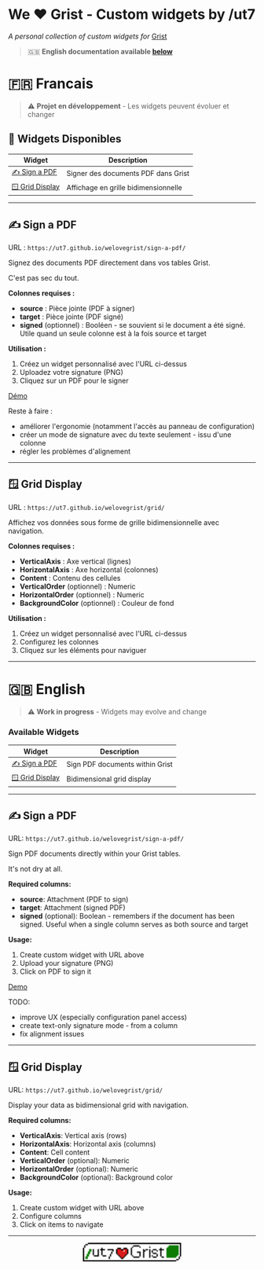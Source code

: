 # We ❤️ Grist - Custom widgets by /ut7
*A personal collection of custom widgets for* [Grist](https://www.getgrist.com/)

> 🇬🇧 **English documentation available [below](#-english)**  

# 🇫🇷 Francais

>⚠️ **Projet en développement** - Les widgets peuvent évoluer et changer  

## 🧩 Widgets Disponibles

| Widget | Description |
|--------|-------------|
| [✍️ Sign a PDF](#sign-a-pdf) | Signer des documents PDF dans Grist |
| [🪟 Grid Display](#grid-display) | Affichage en grille bidimensionnelle |

---

## ✍️ Sign a PDF

URL : `https://ut7.github.io/welovegrist/sign-a-pdf/`

Signez des documents PDF directement dans vos tables Grist.

C'est pas sec du tout.

**Colonnes requises :**
- **source** : Pièce jointe (PDF à signer)
- **target** : Pièce jointe (PDF signé)
- **signed** (optionnel) : Booléen - se souvient si le document a été signé. Utile quand un seule colonne est à la fois source et target

**Utilisation :**
1. Créez un widget personnalisé avec l'URL ci-dessus
2. Uploadez votre signature (PNG)
3. Cliquez sur un PDF pour le signer

[Démo](https://ut7.getgrist.com/2g8wDt9wsPHA/exemple-de-signature-dun-document-SHARED/)

Reste à faire :
- améliorer l'ergonomie (notamment l'accès au panneau de configuration)
- créer un mode de signature avec du texte seulement - issu d'une colonne
- régler les problèmes d'alignement

---

## 🪟 Grid Display

URL : `https://ut7.github.io/welovegrist/grid/`

Affichez vos données sous forme de grille bidimensionnelle avec navigation.

**Colonnes requises :**
- **VerticalAxis** : Axe vertical (lignes)
- **HorizontalAxis** : Axe horizontal (colonnes)
- **Content** : Contenu des cellules
- **VerticalOrder** (optionnel) : Numeric
- **HorizontalOrder** (optionnel) : Numeric
- **BackgroundColor** (optionnel) : Couleur de fond

**Utilisation :**
1. Créez un widget personnalisé avec l'URL ci-dessus
2. Configurez les colonnes
3. Cliquez sur les éléments pour naviguer

---

# 🇬🇧 English

> ⚠️ **Work in progress** - Widgets may evolve and change

### Available Widgets

| Widget | Description |
|--------|-------------|
| [✍️ Sign a PDF](#sign-a-pdf-1) | Sign PDF documents within Grist |
| [🪟 Grid Display](#grid-display-1) | Bidimensional grid display |

---

## ✍️ Sign a PDF

URL: `https://ut7.github.io/welovegrist/sign-a-pdf/`

Sign PDF documents directly within your Grist tables.

It's not dry at all.

**Required columns:**
- **source**: Attachment (PDF to sign)
- **target**: Attachment (signed PDF)
- **signed** (optional): Boolean - remembers if the document has been signed. Useful when a single column serves as both source and target

**Usage:**
1. Create custom widget with URL above
2. Upload your signature (PNG)
3. Click on PDF to sign it

[Demo](https://ut7.getgrist.com/2g8wDt9wsPHA/exemple-de-signature-dun-document-SHARED/)

TODO:
- improve UX (especially configuration panel access)
- create text-only signature mode - from a column
- fix alignment issues

---

## 🪟 Grid Display

URL: `https://ut7.github.io/welovegrist/grid/`

Display your data as bidimensional grid with navigation.

**Required columns:**
- **VerticalAxis**: Vertical axis (rows)
- **HorizontalAxis**: Horizontal axis (columns)
- **Content**: Cell content
- **VerticalOrder** (optional): Numeric
- **HorizontalOrder** (optional): Numeric
- **BackgroundColor** (optional): Background color

**Usage:**
1. Create custom widget with URL above
2. Configure columns
3. Click on items to navigate

---

<p align="center">
  <a href="https://github.com/ut7/">
    <img src="sign-a-pdf/ut7_loves_grist.png" alt="/ut7 loves Grist" width="200">
  </a>
</p>
